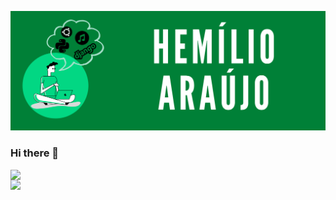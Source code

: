 ![cabeçalho](https://github.com/hemilioaraujo/hemilioaraujo/blob/main/images/Hem%C3%ADlio%20Ara%C3%BAjo.png)

### Hi there 👋

<!--
**hemilioaraujo/hemilioaraujo** is a ✨ _special_ ✨ repository because its `README.md` (this file) appears on your GitHub profile.

Here are some ideas to get you started:

- 🔭 I’m currently working on ...
- 🌱 I’m currently learning ...
- 👯 I’m looking to collaborate on ...
- 🤔 I’m looking for help with ...
- 💬 Ask me about ...
- 📫 How to reach me: ...
- 😄 Pronouns: ...
- ⚡ Fun fact: ...
-->


<td><img width="495px" align="left" src="https://github-readme-stats.vercel.app/api?username=hemilioaraujo&theme=buefy"/>


![](https://komarev.com/ghpvc/?username=hemilioaraujo&color=blue&style=flat)
